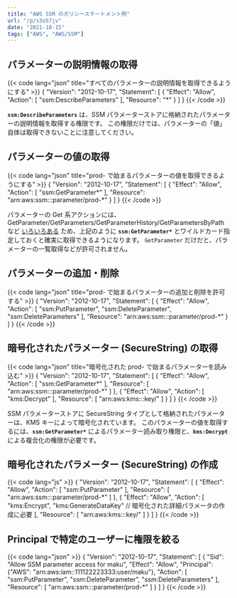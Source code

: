 ```yaml
---
title: "AWS SSM のポリシーステートメント例"
url: "/p/s3o57jv"
date: "2021-10-15"
tags: ["AWS", "AWS/SSM"]
---
```


パラメーターの説明情報の取得
----

{{< code lang="json" title="すべてのパラメーターの説明情報を取得できるようにする" >}}
{
    "Version": "2012-10-17",
    "Statement": [
        {
            "Effect": "Allow",
            "Action": [
                "ssm:DescribeParameters"
            ],
            "Resource": "*"
        }
    ]
}
{{< /code >}}

__`ssm:DescribeParameters`__ は、SSM パラメーターストアに格納されたパラメーターの説明情報を取得する権限です。
この権限だけでは、パラメーターの「値」自体は取得できないことに注意してください。


パラメーターの値の取得
----

{{< code lang="json" title="prod- で始まるパラメーターの値を取得できるようにする" >}}
{
    "Version": "2012-10-17",
    "Statement": [
        {
            "Effect": "Allow",
            "Action": [
                "ssm:GetParameter*"
            ],
            "Resource": "arn:aws:ssm:<Region>:<Account>:parameter/prod-*"
        }
    ]
}
{{< /code >}}

パラメーターの Get 系アクションには、GetParameter/GetParameters/GetParameterHistory/GetParametersByPath など [いろいろある](https://docs.aws.amazon.com/ja_jp/systems-manager/latest/userguide/sysman-paramstore-access.html) ため、上記のように __`ssm:GetParameter*`__ とワイルドカード指定しておくと確実に取得できるようになります。
`GetParameter` だけだと、パラメーターの一覧取得などが許可されません。


パラメーターの追加・削除
----

{{< code lang="json" title="prod- で始まるパラメーターの追加と削除を許可する" >}}
{
    "Version": "2012-10-17",
    "Statement": [
        {
            "Effect": "Allow",
            "Action": [
                "ssm:PutParameter",
                "ssm:DeleteParameter",
                "ssm:DeleteParameters"
            ],
            "Resource": "arn:aws:ssm:<Region>:<Account>:parameter/prod-*"
        }
    ]
}
{{< /code >}}


暗号化されたパラメーター (SecureString) の取得
----

{{< code lang="json" title="暗号化された prod- で始まるパラメーターを読み込む" >}}
{
   "Version": "2012-10-17",
   "Statement": [
      {
         "Effect": "Allow",
         "Action": [
            "ssm:GetParameter*"
         ],
         "Resource": [
            "arn:aws:ssm:<Region>:<Account>:parameter/prod-*"
         ]
      },
      {
         "Effect": "Allow",
         "Action": [
            "kms:Decrypt"
         ],
         "Resource": [
            "arn:aws:kms:<Region>:<Account>:key/<KmsKey>"
         ]
      }
   ]
}
{{< /code >}}

SSM パラメーターストアに SecureString タイプとして格納されたパラメーターは、KMS キーによって暗号化されています。
このパラメーターの値を取得するには、__`ssm:GetParameter*`__ によるパラメーター読み取り権限と、__`kms:Decrypt`__ による複合化の権限が必要です。


暗号化されたパラメーター (SecureString) の作成
----

{{< code lang="js" >}}
{
    "Version": "2012-10-17",
    "Statement": [
        {
            "Effect": "Allow",
            "Action": [
                "ssm:PutParameter"
            ],
            "Resource": [
                "arn:aws:ssm:<Region>:<Account>:parameter/prod-*"
            ]
        },
        {
            "Effect": "Allow",
            "Action": [
               "kms:Encrypt",
               "kms:GenerateDataKey" // 暗号化された詳細パラメータの作成に必要
            ],
            "Resource": [
                "arn:aws:kms:<Region>:<Account>:key/<KmsKey>"
            ]
        }
    ]
}
{{< /code >}}


Principal で特定のユーザーに権限を絞る
----

{{< code lang="json" >}}
{
    "Version": "2012-10-17",
    "Statement": [
        {
            "Sid": "Allow SSM parameter access for maku",
            "Effect": "Allow",
            "Principal": {"AWS": "arn:aws:iam::111122223333:user/maku"},
            "Action": [
                "ssm:PutParameter",
                "ssm:DeleteParameter",
                "ssm:DeleteParameters"
            ],
            "Resource": [
                "arn:aws:ssm:<Region>:<Account>:parameter/prod-*"
            ]
        }
    ]
}
{{< /code >}}


